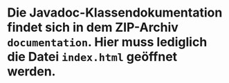 <h1>Die Javadoc-Klassendokumentation findet sich in dem ZIP-Archiv <code>documentation</code>. Hier muss lediglich die Datei <code>index.html</code> geöffnet werden.</h1>
